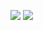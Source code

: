 
<a href="https://instagram.com/jomi_gim?igshid=NTc4MTIwNjQ2YQ==" target="_blank"><img src="https://img.shields.io/badge/instagram-E4405F?style=flat-square&logo=instagram&logoColor=white"/></a>
<a href="[https://instagram.com/jomi_gim?igshid=NTc4MTIwNjQ2YQ==](https://www.notion.so/abe1665694984140aeaa2b76fdc6458d)" target="_blank"><img src="https://img.shields.io/badge/notion-000000?style=flat-square&logo=notion&logoColor=white"/></a>
